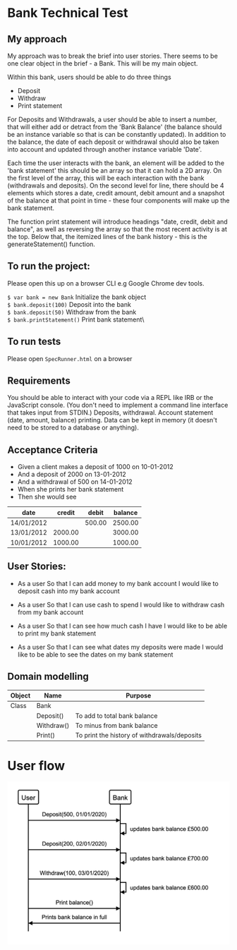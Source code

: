 # Bank Technical Test #

## My approach ## 

My approach was to break the brief into user stories. There seems to be one clear object in the brief - a Bank. This will be my main object. 

Within this bank, users should be able to do three things 
- Deposit 
- Withdraw
- Print statement

For Deposits and Withdrawals, a user should be able to insert a number, that will either add or detract from the 'Bank Balance' (the balance should be an instance variable so that is can be constantly updated). In addition to the balance, the date of each deposit or withdrawal should also be taken into account and updated through another instance variable 'Date'.

Each time the user interacts with the bank, an element will be added to the 'bank statement' this should be an array so that it can hold a 2D array. On the first level of the array, this will be each interaction with the bank (withdrawals and deposits). On the second level for line, there should be 4 elements which stores a date, credit amount, debit amount and a snapshot of the balance at that point in time - these four components will make up the bank statement.

The function print statement will introduce headings "date, credit, debit and balance", as well as reversing the array so that the most recent activity is at the top. Below that, the itemized lines of the bank history - this is the generateStatement() function. 


## To run the project: ##

Please open this up on a browser CLI e.g Google Chrome dev tools.

`$ var bank = new Bank` Initialize the bank object\
`$ bank.deposit(100)`  Deposit into the bank\
`$ bank.deposit(50)` Withdraw from the bank\
`$ bank.printStatement()` Print bank statement\

## To run tests ##
Please open `SpecRunner.html` on a browser


## Requirements ##
You should be able to interact with your code via a REPL like IRB or the JavaScript console. (You don't need to implement a command line interface that takes input from STDIN.)
Deposits, withdrawal.
Account statement (date, amount, balance) printing.
Data can be kept in memory (it doesn't need to be stored to a database or anything).

## Acceptance Criteria ##
- Given a client makes a deposit of 1000 on 10-01-2012
- And a deposit of 2000 on 13-01-2012
- And a withdrawal of 500 on 14-01-2012
- When she prints her bank statement
- Then she would see

date       |  credit |  debit | balance
|   ---    |    ---  |  ---   |   ---   |
14/01/2012 |         | 500.00 | 2500.00
13/01/2012 | 2000.00 |        | 3000.00
10/01/2012 | 1000.00 |        | 1000.00


## User Stories: ##

- As a user
So that I can add money to my bank account
I would like to deposit cash into my bank account 

- As a user
So that I can use cash to spend
I would like to withdraw cash from my bank account

- As a user
So that I can see how much cash I have
I would like to be able to print my bank statement

- As a user
So that I can see what dates my deposits were made
I would like to be able to see the dates on my bank statement

## Domain modelling ##

|  Object    |   Name    | Purpose |
|   ---      |    ---    |   ---   |
| Class      | Bank      |         | 
|            | Deposit() | To add to total bank balance |
|            | Withdraw()| To minus from bank balance  |
|            | Print()   | To print the history of withdrawals/deposits |

# User flow #

![Sequence Diagram](src/images/sequence-diagram.png)